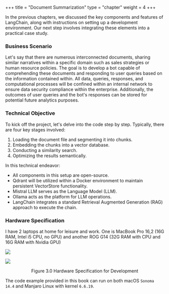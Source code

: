 +++
title = "Document Summarization"
type = "chapter"
weight = 4
+++

In the previous chapters, we discussed the key components and features of LangChain, along with instructions on setting up a development environment. Our next step involves integrating these elements into a practical case study.

### Business Scenario

Let's say that there are numerous interconnected documents, sharing similar narratives within a specific domain such as sales strategies or human resource policies. The goal is to develop a bot capable of comprehending these documents and responding to user queries based on the information contained within. All data, queries, responses, and computational processes will be confined within an internal network to ensure data security compliance within the enterprise. Additionally, the outcomes of user queries and the bot's responses can be stored for potential future analytics purposes.


### Technical Objective

To kick off the project, let's delve into the code step by step. Typically, there are four key stages involved:

1. Loading the document file and segmenting it into chunks.
2. Embedding the chunks into a vector database.
3. Conducting a similarity search.
4. Optimizing the results semantically.

In this technical endeavor:

- All components in this setup are open-source.
- Qdrant will be utilized within a Docker environment to maintain persistent VectorStore functionality.
- Mistral LLM serves as the Language Model (LLM).
- Ollama acts as the platform for LLM operations.
- LangChain integrates a standard Retrieval Augmented Generation (RAG) approach to execute the chain.

### Hardware Specification

I have 2 laptops at home for leisure and work. One is MacBook Pro 16,2 (16G RAM, Intel i5 CPU, no GPU) and another ROG G14 (32G RAM with CPU and 16G RAM with Nvidia GPU)

![](images/2024-03-26-23-37-12.png)

![](images/2024-03-26-18-33-25.png)

<center>Figure 3.0 Hardware Specification for Development</center>

The code example provided in this book can run on both macOS `Sonoma 14.4` and Manjaro Linux with kernel `6.6.19`.

